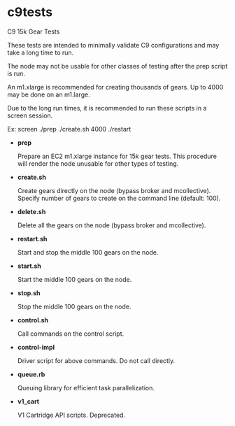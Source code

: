 c9tests
=======

C9 15k Gear Tests

These tests are intended to minimally validate C9 configurations and
may take a long time to run.

The node may not be usable for other classes of testing after the prep
script is run.

An m1.xlarge is recommended for creating thousands of gears.  Up to
4000 may be done on an m1.large.

Due to the long run times, it is recommended to run these scripts in a
screen session.

Ex:
screen
./prep
./create.sh 4000
./restart



* __prep__

  Prepare an EC2 m1.xlarge instance for 15k gear tests.  This
  procedure will render the node unusable for other types of testing.

* __create.sh__

  Create gears directly on the node (bypass broker and mcollective).
  Specify number of gears to create on the command line (default:
  100).

* __delete.sh__

  Delete all the gears on the node (bypass broker and mcollective).

* __restart.sh__

  Start and stop the middle 100 gears on the node.

* __start.sh__

  Start the middle 100 gears on the node.

* __stop.sh__

  Stop the middle 100 gears on the node.

* __control.sh__

  Call commands on the control script.

* __control-impl__

  Driver script for above commands.  Do not call directly.

* __queue.rb__

  Queuing library for efficient task parallelization.

* __v1_cart__

  V1 Cartridge API scripts.  Deprecated.

